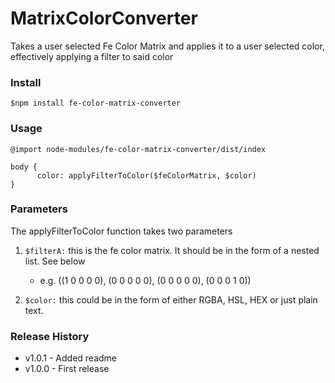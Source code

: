 # MatrixColorConverter
  Takes a user selected Fe Color Matrix and applies it to a user selected color, effectively applying a filter to said color


### Install

```
$npm install fe-color-matrix-converter
```
### Usage

```
@import node-modules/fe-color-matrix-converter/dist/index

body {
      color: applyFilterToColor($feColorMatrix, $color)
}
```

### Parameters

The applyFilterToColor function takes two parameters

1. `$filterA:` this is the fe color matrix. It should be in the form of a nested list. See below
    * e.g. ((1 0 0 0 0), 
            (0 0 0 0 0),
            (0 0 0 0 0),
            (0 0 0 1 0))
          
2. `$color:` this could be in the form of either RGBA, HSL, HEX or just plain text. 

### Release History

* v1.0.1 - Added readme
* v1.0.0 - First release
